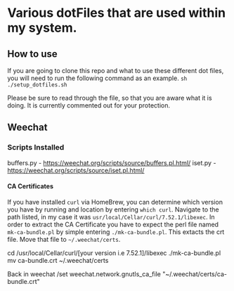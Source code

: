 # Various dotFiles that are used within my system.

## How to use
If you are going to clone this repo and what to use these different dot files, you will need to run the following command as an example.
`sh ./setup_dotfiles.sh`

Please be sure to read through the file, so that you are aware what it is doing. It is currently commented out for your protection.


## Weechat

### Scripts Installed
  buffers.py - https://weechat.org/scripts/source/buffers.pl.html/
  iset.py - https://weechat.org/scripts/source/iset.pl.html/
  
#### CA Certificates
If you have installed `curl` via HomeBrew, you can determine which version you have by running and location by entering `which curl`. Navigate to the path listed, in my case it was `usr/local/Cellar/curl/7.52.1/libexec`. In order to extract the CA Certificate you have to expect the perl file named `mk-ca-bundle.pl` by simple entering `./mk-ca-bundle.pl`. This extacts the crt file. Move that file to `~/.weechat/certs`.

  cd /usr/local/Cellar/curl/[your version i.e 7.52.1]/libexec
  ./mk-ca-bundle.pl
  mv ca-bundle.crt ~/.weechat/certs

  Back in weechat
    /set weechat.network.gnutls_ca_file "~/.weechat/certs/ca-bundle.crt"
